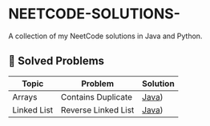 # NEETCODE-SOLUTIONS-

A collection of my NeetCode solutions in Java and Python.

## 📌 Solved Problems

| Topic                | Problem                         | Solution                 |
|----------------------|---------------------------------|--------------------------|
| Arrays               | Contains Duplicate              | [Java](https://neetcode.io/problems/duplicate-integer)) |
| Linked List          | Reverse Linked List             | [Java](https://neetcode.io/problems/reverse-a-linked-list)) |
